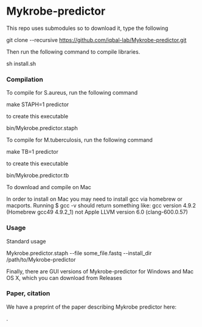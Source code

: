 Mykrobe-predictor
=================

This repo uses submodules so to download it, type the following

git clone --recursive https://github.com/iqbal-lab/Mykrobe-predictor.git

Then run the following command to compile libraries. 

sh install.sh 

### Compilation ###

To compile for S.aureus, run the following command 

make STAPH=1 predictor

to create this executable 

bin/Mykrobe.predictor.staph

To compile for M.tuberculosis, run the following command 

make TB=1 predictor

to create this executable 

bin/Mykrobe.predictor.tb


To download and compile on Mac

In order to install on Mac you may need to install gcc via homebrew or macports. Running 
$ gcc -v 
should return something like:
gcc version 4.9.2 (Homebrew gcc49 4.9.2_1)
not 
Apple LLVM version 6.0 (clang-600.0.57)

### Usage ###

Standard usage

Mykrobe.predictor.staph --file some_file.fastq --install_dir /path/to/Mykrobe-predictor

Finally, there are GUI versions of Mykrobe-predictor for Windows and Mac OS X, which you can download from Releases


### Paper, citation ###
We have a preprint of the paper describing Mykrobe predictor here:





.
